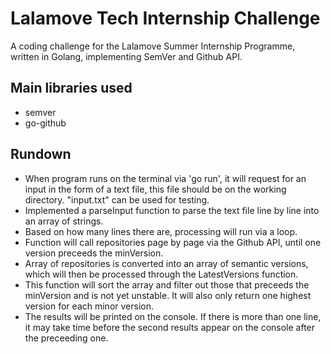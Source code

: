 # Lalamove Tech Internship Challenge
A coding challenge for the Lalamove Summer Internship Programme, written in Golang, implementing SemVer and Github API.

## Main libraries used
* semver
* go-github

## Rundown
* When program runs on the terminal via 'go run', it will request for an input in the form of a text file, this file should be on the working directory. "input.txt" can be used for testing.
* Implemented a parseInput function to parse the text file line by line into an array of strings.
* Based on how many lines there are, processing will run via a loop.
* Function will call repositories page by page via the Github API, until one version preceeds the minVersion.
* Array of repositories is converted into an array of semantic versions, which will then be processed through the LatestVersions function.
* This function will sort the array and filter out those that preceeds the minVersion and is not yet unstable. It will also only return one highest version for each minor version.
* The results will be printed on the console. If there is more than one line, it may take time before the second results appear on the console after the preceeding one.
